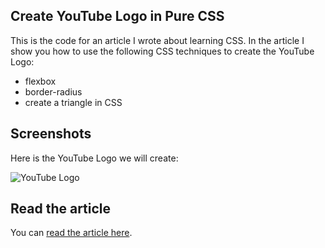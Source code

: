 ## Create YouTube Logo in Pure CSS

This is the code for an article I wrote about learning CSS. In the article I show you how to use the following CSS techniques to create the YouTube Logo:

- flexbox
- border-radius
- create a triangle in CSS

## Screenshots

Here is the YouTube Logo we will create:

![YouTube Logo](https://res.cloudinary.com/ratracegrad/image/upload/v1672241566/Screenshot_2022-12-28_at_10.32.17_AM_ssst9v.png)

## Read the article

You can [read the article here](https://www.jenniferbland.com/learn-css-create-the-youtube-logo/).